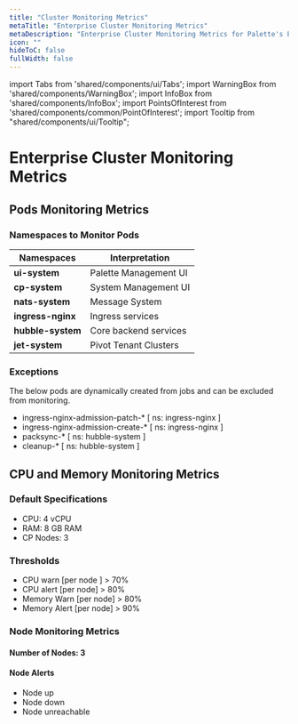 ```yaml
---
title: "Cluster Monitoring Metrics"
metaTitle: "Enterprise Cluster Monitoring Metrics"
metaDescription: "Enterprise Cluster Monitoring Metrics for Palette's Enterprise (on-premises) variant."
icon: ""
hideToC: false
fullWidth: false
---
```


import Tabs from 'shared/components/ui/Tabs';
import WarningBox from 'shared/components/WarningBox';
import InfoBox from 'shared/components/InfoBox';
import PointsOfInterest from 'shared/components/common/PointOfInterest';
import Tooltip from "shared/components/ui/Tooltip";

# Enterprise Cluster Monitoring Metrics    
## Pods Monitoring Metrics
### Namespaces to Monitor Pods

|**Namespaces** |**Interpretation**|
|-----------|--------------|
|**ui-system** |Palette Management UI|
|**cp-system** |System Management UI|
|**nats-system**| Message System|
|**ingress-nginx**| Ingress services|
|**hubble-system**|Core backend services|
|**jet-system**|Pivot Tenant Clusters|

### Exceptions

The below pods are dynamically created from jobs and can be excluded from monitoring.

* ingress-nginx-admission-patch-* [ ns: ingress-nginx ]
* ingress-nginx-admission-create-* [ ns: ingress-nginx ]
* packsync-* [ ns: hubble-system ]
* cleanup-* [ ns: hubble-system ]


## CPU and Memory Monitoring Metrics

### Default Specifications
* CPU: 4 vCPU
* RAM: 8 GB RAM
* CP Nodes: 3

### Thresholds
* CPU warn [per node ] > 70%
* CPU alert [per node] > 80%
* Memory Warn [per node] > 80%
* Memory Alert [per node] > 90%

### Node Monitoring Metrics
 #### Number of Nodes: 3
 #### Node Alerts
* Node up
* Node down
* Node unreachable

<br />
<br />

